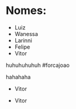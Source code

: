 # Nomes:

 - Luiz
 - Wanessa
 - Larinni
 - Felipe
 - Vitor
 
 
 
 
 
 
 huhuhuhuhuh
#forcajoao 
 
 
 hahahaha
 
 
 
 

 - Vitor

 
 - Vitor

